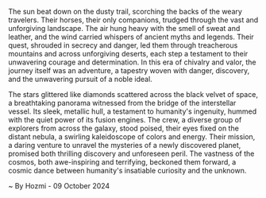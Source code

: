 
The sun beat down on the dusty trail, scorching the backs of the weary travelers. Their horses, their only companions, trudged through the vast and unforgiving landscape. The air hung heavy with the smell of sweat and leather, and the wind carried whispers of ancient myths and legends. Their quest, shrouded in secrecy and danger, led them through treacherous mountains and across unforgiving deserts, each step a testament to their unwavering courage and determination. In this era of chivalry and valor, the journey itself was an adventure, a tapestry woven with danger, discovery, and the unwavering pursuit of a noble ideal.

The stars glittered like diamonds scattered across the black velvet of space, a breathtaking panorama witnessed from the bridge of the interstellar vessel. Its sleek, metallic hull, a testament to humanity's ingenuity, hummed with the quiet power of its fusion engines. The crew, a diverse group of explorers from across the galaxy, stood poised, their eyes fixed on the distant nebula, a swirling kaleidoscope of colors and energy. Their mission, a daring venture to unravel the mysteries of a newly discovered planet, promised both thrilling discovery and unforeseen peril. The vastness of the cosmos, both awe-inspiring and terrifying, beckoned them forward, a cosmic dance between humanity's insatiable curiosity and the unknown. 

~ By Hozmi - 09 October 2024
